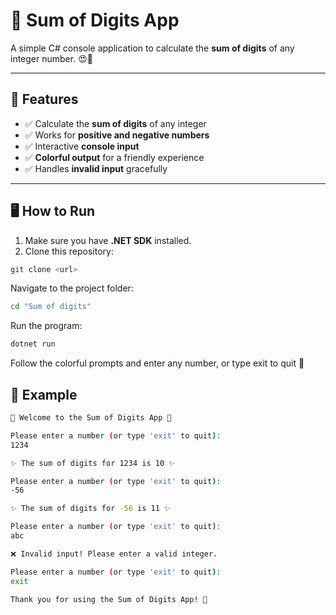 # 🧮 Sum of Digits App

A simple C# console application to calculate the **sum of digits** of any integer number.  😍💖

---

## 🌟 Features

- ✅ Calculate the **sum of digits** of any integer  
- ✅ Works for **positive and negative numbers**  
- ✅ Interactive **console input**  
- ✅ **Colorful output** for a friendly experience  
- ✅ Handles **invalid input** gracefully  

---
## 🖥 How to Run

1. Make sure you have **.NET SDK** installed.  
2. Clone this repository:

```bash
git clone <url>
```

Navigate to the project folder:
```bash
cd "Sum of digits"
```

Run the program:
```bash
dotnet run
```

Follow the colorful prompts and enter any number, or type exit to quit 🎉

## 📝 Example
```bash
🌟 Welcome to the Sum of Digits App 🌟

Please enter a number (or type 'exit' to quit):
1234

✨ The sum of digits for 1234 is 10 ✨

Please enter a number (or type 'exit' to quit):
-56

✨ The sum of digits for -56 is 11 ✨

Please enter a number (or type 'exit' to quit):
abc

❌ Invalid input! Please enter a valid integer.

Please enter a number (or type 'exit' to quit):
exit

Thank you for using the Sum of Digits App! 💖
```
